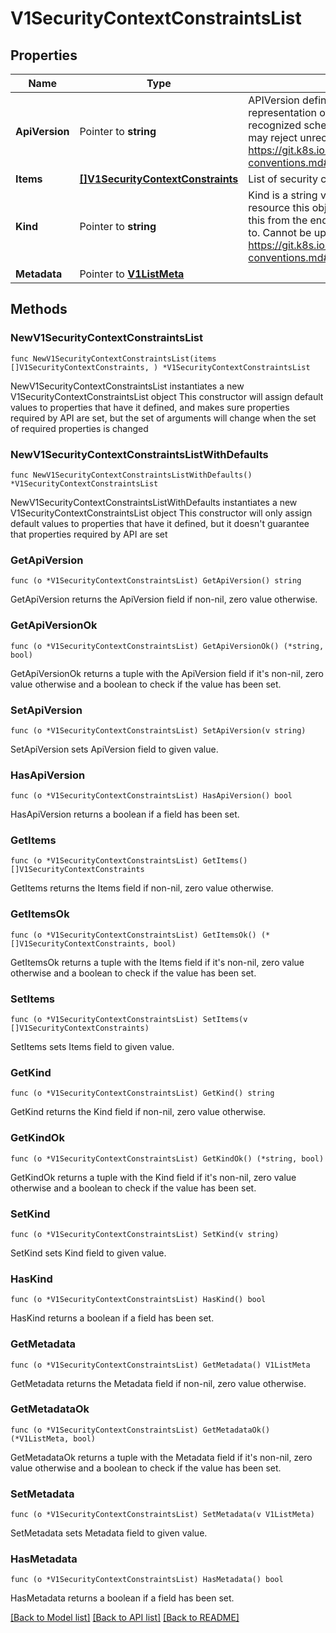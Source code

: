 # V1SecurityContextConstraintsList

## Properties

Name | Type | Description | Notes
------------ | ------------- | ------------- | -------------
**ApiVersion** | Pointer to **string** | APIVersion defines the versioned schema of this representation of an object. Servers should convert recognized schemas to the latest internal value, and may reject unrecognized values. More info: https://git.k8s.io/community/contributors/devel/api-conventions.md#resources | [optional] 
**Items** | [**[]V1SecurityContextConstraints**](V1SecurityContextConstraints.md) | List of security context constraints. | 
**Kind** | Pointer to **string** | Kind is a string value representing the REST resource this object represents. Servers may infer this from the endpoint the client submits requests to. Cannot be updated. In CamelCase. More info: https://git.k8s.io/community/contributors/devel/api-conventions.md#types-kinds | [optional] 
**Metadata** | Pointer to [**V1ListMeta**](V1ListMeta.md) |  | [optional] 

## Methods

### NewV1SecurityContextConstraintsList

`func NewV1SecurityContextConstraintsList(items []V1SecurityContextConstraints, ) *V1SecurityContextConstraintsList`

NewV1SecurityContextConstraintsList instantiates a new V1SecurityContextConstraintsList object
This constructor will assign default values to properties that have it defined,
and makes sure properties required by API are set, but the set of arguments
will change when the set of required properties is changed

### NewV1SecurityContextConstraintsListWithDefaults

`func NewV1SecurityContextConstraintsListWithDefaults() *V1SecurityContextConstraintsList`

NewV1SecurityContextConstraintsListWithDefaults instantiates a new V1SecurityContextConstraintsList object
This constructor will only assign default values to properties that have it defined,
but it doesn't guarantee that properties required by API are set

### GetApiVersion

`func (o *V1SecurityContextConstraintsList) GetApiVersion() string`

GetApiVersion returns the ApiVersion field if non-nil, zero value otherwise.

### GetApiVersionOk

`func (o *V1SecurityContextConstraintsList) GetApiVersionOk() (*string, bool)`

GetApiVersionOk returns a tuple with the ApiVersion field if it's non-nil, zero value otherwise
and a boolean to check if the value has been set.

### SetApiVersion

`func (o *V1SecurityContextConstraintsList) SetApiVersion(v string)`

SetApiVersion sets ApiVersion field to given value.

### HasApiVersion

`func (o *V1SecurityContextConstraintsList) HasApiVersion() bool`

HasApiVersion returns a boolean if a field has been set.

### GetItems

`func (o *V1SecurityContextConstraintsList) GetItems() []V1SecurityContextConstraints`

GetItems returns the Items field if non-nil, zero value otherwise.

### GetItemsOk

`func (o *V1SecurityContextConstraintsList) GetItemsOk() (*[]V1SecurityContextConstraints, bool)`

GetItemsOk returns a tuple with the Items field if it's non-nil, zero value otherwise
and a boolean to check if the value has been set.

### SetItems

`func (o *V1SecurityContextConstraintsList) SetItems(v []V1SecurityContextConstraints)`

SetItems sets Items field to given value.


### GetKind

`func (o *V1SecurityContextConstraintsList) GetKind() string`

GetKind returns the Kind field if non-nil, zero value otherwise.

### GetKindOk

`func (o *V1SecurityContextConstraintsList) GetKindOk() (*string, bool)`

GetKindOk returns a tuple with the Kind field if it's non-nil, zero value otherwise
and a boolean to check if the value has been set.

### SetKind

`func (o *V1SecurityContextConstraintsList) SetKind(v string)`

SetKind sets Kind field to given value.

### HasKind

`func (o *V1SecurityContextConstraintsList) HasKind() bool`

HasKind returns a boolean if a field has been set.

### GetMetadata

`func (o *V1SecurityContextConstraintsList) GetMetadata() V1ListMeta`

GetMetadata returns the Metadata field if non-nil, zero value otherwise.

### GetMetadataOk

`func (o *V1SecurityContextConstraintsList) GetMetadataOk() (*V1ListMeta, bool)`

GetMetadataOk returns a tuple with the Metadata field if it's non-nil, zero value otherwise
and a boolean to check if the value has been set.

### SetMetadata

`func (o *V1SecurityContextConstraintsList) SetMetadata(v V1ListMeta)`

SetMetadata sets Metadata field to given value.

### HasMetadata

`func (o *V1SecurityContextConstraintsList) HasMetadata() bool`

HasMetadata returns a boolean if a field has been set.


[[Back to Model list]](../README.md#documentation-for-models) [[Back to API list]](../README.md#documentation-for-api-endpoints) [[Back to README]](../README.md)


